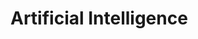 # Artificial Intelligence

<!--
## What is an agent? 

An agent is anything that can be viewed as perceiving its environment through sensors and acting upon that environment through actuators. 


### What is an intelligent agent? 

A rational agent is one that does the right thing… 

For each possible percept sequence, a rational agent should select an action that is expected to maximize its performance measure, given the evidence provided by the percept sequence and whatever built-in knowledge the agent has. 

 

 

Types of Intelligent Agents: 

Simple reflex agents (example: a horn, a doorbell) 

Model-based reflex agents (example: wipers of a car) 

Goal-based agents (example: cruise control, a kettle) 

Utility-based agents (example: eco-mode in cars to save fuel) 

Learning agents (example: self-driving cars, predictive text) 

 

What is a well-defined problem? 

Five components: 

The initial state that the agent starts in. 

A description of the possible actions available to the agent.  

Given a particular state s, ACTIONS(s) returns the set of actions that can be executed in s.  

A description of what each action does; the formal name for this is the transition model. 

Specified by a function RESULT(s, a) that returns the state that results from doing action a in state s.  

The goal test, which determines whether a given state is a goal state.  

Sometimes there is an explicit set of possible goal states, and the test simply checks whether the given state is one of them.  

A path cost function that assigns a numeric cost to each path.  

The problem-solving agent chooses a cost function that reflects its own performance measure.  

 

 

 

 

What is a Solution? 

A solution to a problem is an action sequence that leads from the initial state to a goal state.  

Solution quality is measured by the path cost function. 

An optimal solution has the lowest path cost among all solutions. 

 

How do we measure the performance of a specific search algorithm?  

Completeness: Is the algorithm guaranteed to find a solution when there is one? 

Optimality: Does the strategy find the optimal solution? 

Time complexity: How long does it take to find a solution? 

Space complexity: How much memory is needed to perform the search? 

 

How do we measure complexity? 

Generally, a measure of the difficulty of the problem 

In AI, complexity is expressed in terms of three quantities:  

b, the branching factor or maximum number of successors of any node;  

d, the depth of the shallowest goal node (i.e., the number of steps along the path from the root);  

m, the maximum length of any path in the state space.  

 

Uninformed Searches (a.k.a. Blind Searches) 

Strategies with no additional information about states beyond that provided in the problem definition. 

All they can do is generate successors and distinguish a goal state from a non-goal state.  

Search strategies are distinguished by the order in which nodes are expanded. 

Types: 

Breadth-first search (BFS) 

Uniform-cost search 

Depth-first search (DFS) 

Depth-limited search 

Iterative deepening depth-first search 

Bidirectional search 

 

Breadth-first search (BFS) 

Root node is expanded first. 

All the successors of the root node are expanded next. 

Then their successors 

and so on… 

All the nodes are expanded at a given depth in the search tree before any nodes at the next level are expanded. 

General graph-search algorithm in which the shallowest unexpanded node is chosen for expansion.  

Implemented by using a FIFO queue for the frontier.  

So new nodes (deeper than their parents) go to the back of the queue. 

And old nodes (shallower than the new nodes) get expanded first. 

Performance 

Complete: if the shallowest goal node is at some finite depth d, breadth-first search will eventually find it after generating all shallower nodes (provided the branching factor b is finite). 

Non-Optimal: the shallowest goal node is not necessarily the optimal one; BFS is optimal if the path cost is a nondecreasing function of the depth of the node (e.g. all actions have the same cost). 

Time Complexity: searching a uniform tree where every state has b successors. The root of the search tree generates b nodes at the first level, each of which generates b more nodes, for a total of b2 at the second level. Each of these generates b more nodes, yielding b3 nodes at the third level, and so on.  
 
Now suppose that the solution is at depth d. In the worst case, it is the last node generated at that level. Then the total number of nodes generated is  
				 
			b + b2 + b3 + · · · + bd = O(bd) 

Space Complexity: for any kind of graph search, which stores every expanded node in the explored set, the space complexity is always within a factor of b of the time complexity. Every node generated remains in memory.  
 
There will be O(bd−1) nodes in the explored set and O(bd) nodes in the frontier, so the space complexity is O(bd), i.e., it is dominated by the size of the frontier.  

 

 

Uniform-cost search (UCS) 

Like BFS, but instead of expanding the shallowest node, it expands the node n with the lowest path cost g(n). 

General graph-search algorithm in which the node with lowest path cost is chosen for expansion.  

This is done by storing the frontier as a priority queue ordered by g. 

Performance 

Complete: provided the cost of every step exceeds some small positive constant. It will get stuck if there is a path with an infinite sequence of zero-cost actions. 

Optimal: uniform-cost search expands nodes in order of their optimal path cost. So, the first goal node selected for expansion will be the optimal solution. 

Time and Space Complexity: let C∗ be the cost of the optimal solution, and assume that every action costs at least e. Then the algorithm’s worst-case time and space complexity is O(b1+ "C*/e"), which can be much greater than bd.  
 
When all step costs are equal, b1+"C*/e" is just bd+1.  
 
When all step costs are the same, uniform-cost search is similar to BFS, but BFS stops as soon as it generates a goal, whereas uniform-cost search examines all the nodes at the goal’s depth to see if one has a lower cost. 
 
Uniform-cost search does strictly more work by expanding nodes at depth d unnecessarily. 

 

Depth-first search (DFS) 

It expands the deepest node in the frontier. 

Search proceeds immediately to the deepest level of the search tree, where nodes have no successors. 

Then the search “backs up” to the next deepest node that still has unexplored successors. 

Implemented by using a LIFO queue for the frontier.  

The most recently generated node is chosen for expansion. 

This must be the deepest unexpanded node because it is one deeper than its parent. 

Performance 

Complete: in finite state spaces because it will eventually expand every node. In infinite state spaces, it will fail if an infinite non-goal path is encountered. 

Non-Optimal: longer, potentially more expensive paths cost solutions will be returned first if their subtree happen to be expanded first. 

Time Complexity: DFS will visit all states once, so the complexity is bounded by the size of the state space (which can be infinite!). 
 
The tree version, with no checks for duplicate states, can generate all of the O(bm) nodes in the search tree, where m is the maximum depth of any node; this can be much greater than the size of the state space. 

Space Complexity: no advantage for the graph version, as all nodes will be kept in the explored set.  
 
But for the tree version, DFS needs to store only a single path from the root to a leaf node, along with the remaining unexpanded sibling nodes for each node on the path. For a state space with branching factor b and maximum depth m, depth-first search requires storage of only O(bm) nodes. 

 

Depth-limited search 

Solves the problem of infinite state spaces by  supplying depth-first search with a predetermined depth limit l. 

Any nodes at depth l are treated as if they had  
no successors.  

DFS is a special case of depth-limited search where l = ∞. 

Recursive algorithm for depth-limited search 

Remember that DFS is a special case with l = ∞. 

Performance 

Incomplete: if d > l, where d is the depth of the shallowest goal state node. 

Non-Optimal: for any values of l. Just as for DFS, longer, potentially more expensive paths cost solutions will be returned first if their subtree happen to be expanded first. 

Time Complexity: as the maximum depth is limited to l, the time complexity is odes in O(bl), where b is the branching factor. 

Space Complexity: similarly, the space complexity for the tree version of depth-limited search is O(bl). 

 

Iterative Deepening DFS 

Like depth-limited search, but with increasingly larger values for l (0, then 1, then 2, etc.) 

Combines the benefits of DFS and BFS.  

Like DFS, its memory requirements are O(bd).  

Like BFS, it is complete when the branching factor is finite and optimal when the path cost is a nondecreasing function of the depth of the node. 

In general, iterative deepening is the preferred uninformed search method when the search space is large and the depth of the solution is not known. 

Bidirectional Search 

Search forward from initial state node and backward from a goal state node. 

Instead of checking for a goal state, check for the intersection of the two frontiers. 

Time complexity using BFS in both directions is O(bd/2). The space complexity is also O(bd/2). 

Bidirectional search requires a method for computing the predecessors of a state x: i.e. 
all those states that have x as a successor. 

-->

 

 

 
